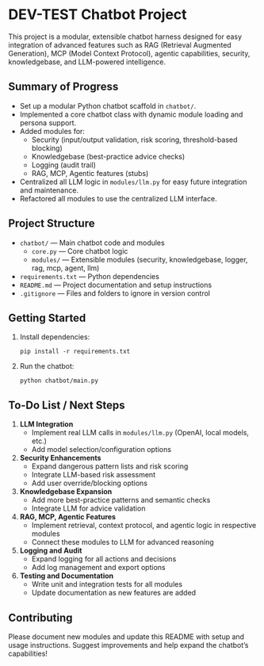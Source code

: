 
# DEV-TEST Chatbot Project

This project is a modular, extensible chatbot harness designed for easy integration of advanced features such as RAG (Retrieval Augmented Generation), MCP (Model Context Protocol), agentic capabilities, security, knowledgebase, and LLM-powered intelligence.

## Summary of Progress

- Set up a modular Python chatbot scaffold in `chatbot/`.
- Implemented a core chatbot class with dynamic module loading and persona support.
- Added modules for:
  - Security (input/output validation, risk scoring, threshold-based blocking)
  - Knowledgebase (best-practice advice checks)
  - Logging (audit trail)
  - RAG, MCP, Agentic features (stubs)
- Centralized all LLM logic in `modules/llm.py` for easy future integration and maintenance.
- Refactored all modules to use the centralized LLM interface.

## Project Structure
- `chatbot/` — Main chatbot code and modules
  - `core.py` — Core chatbot logic
  - `modules/` — Extensible modules (security, knowledgebase, logger, rag, mcp, agent, llm)
- `requirements.txt` — Python dependencies
- `README.md` — Project documentation and setup instructions
- `.gitignore` — Files and folders to ignore in version control

## Getting Started
1. Install dependencies:
   ```
   pip install -r requirements.txt
   ```
2. Run the chatbot:
   ```
   python chatbot/main.py
   ```

## To-Do List / Next Steps

1. **LLM Integration**
   - Implement real LLM calls in `modules/llm.py` (OpenAI, local models, etc.)
   - Add model selection/configuration options
2. **Security Enhancements**
   - Expand dangerous pattern lists and risk scoring
   - Integrate LLM-based risk assessment
   - Add user override/blocking options
3. **Knowledgebase Expansion**
   - Add more best-practice patterns and semantic checks
   - Integrate LLM for advice validation
4. **RAG, MCP, Agentic Features**
   - Implement retrieval, context protocol, and agentic logic in respective modules
   - Connect these modules to LLM for advanced reasoning
5. **Logging and Audit**
   - Expand logging for all actions and decisions
   - Add log management and export options
6. **Testing and Documentation**
   - Write unit and integration tests for all modules
   - Update documentation as new features are added

## Contributing
Please document new modules and update this README with setup and usage instructions. Suggest improvements and help expand the chatbot’s capabilities!
